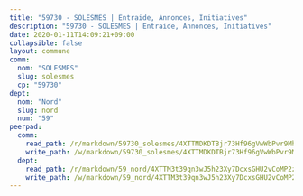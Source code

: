 ```yaml
---
title: "59730 - SOLESMES | Entraide, Annonces, Initiatives"
description: "59730 - SOLESMES | Entraide, Annonces, Initiatives"
date: 2020-01-11T14:09:21+09:00
collapsible: false
layout: commune
comm:
  nom: "SOLESMES"
  slug: solesmes
  cp: "59730"
dept:
  nom: "Nord"
  slug: nord
  num: "59"
peerpad:
  comm:
    read_path: /r/markdown/59730_solesmes/4XTTMDKDTBjr73Hf96gVwWbPvr9MhrKcwQ8irYgAtmUmCvcLk
    write_path: /w/markdown/59730_solesmes/4XTTMDKDTBjr73Hf96gVwWbPvr9MhrKcwQ8irYgAtmUmCvcLk-K3TgUUQ3d8ajAdetezRbhd9LDu8UqJqR4oyCkSkWuazASifk3tAJqDxUFa9zqWP4T7nBknVnXApNGR61tFfcigiSaWWue6tMsN4qAk4FywGDxFkFXBhh3UvtyQnZgQ6cpRztUekc
  dept:
    read_path: /r/markdown/59_nord/4XTTM3t39qn3wJ5h23Xy7DcxsGHU2vCoMP2z3iS4TUn3TrtdJ
    write_path: /w/markdown/59_nord/4XTTM3t39qn3wJ5h23Xy7DcxsGHU2vCoMP2z3iS4TUn3TrtdJ-K3TgTuZGkuZqXfr6fpmH7pGsMT6ndvZQMyRDze5QBt7XScLWHoBi246kLoDKpTH2Yo4f3AFSSJqGc2ozvNww7qPLqsDjpvahxCbQ6F5znbfjp6kVgaDcTYc9LyhwSfYuCevnvZUQ
---
```


